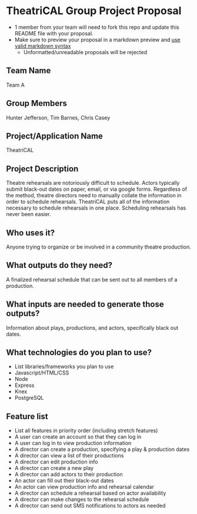 # TheatriCAL Group Project Proposal

* 1 member from your team will need to fork this repo and update this README file with your proposal.
* Make sure to preview your proposal in a markdown preview and [use valid markdown syntax](https://help.github.com/articles/basic-writing-and-formatting-syntax/)
  * Unformatted/unreadable proposals will be rejected

## Team Name
Team A

## Group Members
Hunter Jefferson, Tim Barnes, Chris Casey

## Project/Application Name
TheatriCAL

## Project Description
Theatre rehearsals are notoriously difficult to schedule. Actors typically submit black-out dates on paper, email, or via google forms. Regardless of the method, theatre directors need to manually collate the information in order to schedule rehearsals. TheatriCAL puts all of the information necessary to schedule rehearsals in one place. Scheduling rehearsals has never been easier.

## Who uses it?
Anyone trying to organize or be involved in a community theatre production.

## What outputs do they need?
A finalized rehearsal schedule that can be sent out to all members of a production.

## What inputs are needed to generate those outputs?
Information about plays, productions, and actors, specifically black out dates.

## What technologies do you plan to use?
* List libraries/frameworks you plan to use
* Javascript/HTML/CSS
* Node
* Express
* Knex
* PostgreSQL

## Feature list
* List all features in priority order (including stretch features)
* A user can create an account so that they can log in
* A user can log in to view production information
* A director can create a production, specifying a play & production dates
* A director can view a list of their productions
* A director can edit production info
* A director can create a new play
* A director can add actors to their production
* An actor can fill out their black-out dates
* An actor can view production info and rehearsal calendar
* A director can schedule a rehearsal based on actor availability
* A director can make changes to the rehearsal schedule
* A director can send out SMS notifications to actors as needed



<!-- ./node_modules/mocha/bin/mocha -t 5000 --exit -->
